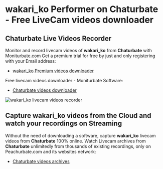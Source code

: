 # wakari_ko Performer on Chaturbate - Free LiveCam videos downloader

## Chaturbate Live Videos Recorder

Monitor and record livecam videos of **wakari_ko** from **Chaturbate** with Moniturbate.com
Get a premium trial for free by just and only registering with your Email address:
* [wakari_ko Premium videos downloader](https://moniturbate.com/request-demo-licence-key.html)

Free livecam videos downloader - Moniturbate Software:
* [Chaturbate videos downloader](https://moniturbate.com/moniturbate-download-software.html)

![wakari_ko livecam videos recorder](https://peachurnet.com/templates/moniturbate-software.png)


## Capture wakari_ko videos from the Cloud and watch your recordings on Streaming

Without the need of downloading a software, capture **wakari_ko** livecam videos from **Chaturbate** 100% online.
Watch Livecam archives from **Chaturbate** unlimitedly from thousands of existing recordings, only on Peachurbate.com and its websites network:
* [Chaturbate videos archives](https://peachurnet.com/)
